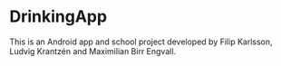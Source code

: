 # DrinkingApp

This is an Android app and school project developed by Filip Karlsson, Ludvig Krantzén and Maximilian Birr Engvall.

